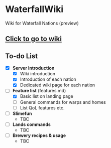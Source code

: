 WaterfallWiki
=============
Wiki for Waterfall Nations (preview)

## [Click to go to wiki](wiki/index.md)

## To-do List

- [x] **Server Introduction**
  - [x] Wiki introduction
  - [x] Introduction of each nation
  - [x] Dedicated wiki page for each nation
- [ ] **Feature list** (features.md)
  - [x] Basic list on landing page
  - [ ] General commands for warps and homes
  - [ ] List QoL features etc.
- [ ] **Slimefun**
  - TBC
- [ ] **Lands commands**
  - TBC
- [ ] **Brewery recipes & usage**
  - TBC
